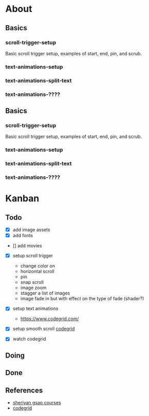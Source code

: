 # About



## Basics



### scroll-trigger-setup
Basic scroll trigger setup, examples of start, end, pin, and scrub.


### text-animations-setup
### text-animations-split-text
### text-animations-????
## Basics



### scroll-trigger-setup
Basic scroll trigger setup, examples of start, end, pin, and scrub.


### text-animations-setup
### text-animations-split-text
### text-animations-????


# Kanban

## Todo

- [x] add image assets
- [x] add fonts
- [] add movies
- [x] setup scroll trigger
    - change color on
    - horizontal scroll
    - pin
    - snap scroll
    - image zoom
    - stagger a list of images
    - image fade in but with effect on the type of fade (shader?)
- [x] setup text animations
    - https://www.codegrid.com/
- [x] setup smooth scroll
    [codegrid](https://www.youtube.com/watch?v=YSF7R1ZVkvs&t=24s)
- [x] watch codegrid



## Doing



## Done



## References

- [sheriyan gsap courses](https://www.youtube.com/playlist?list=PLbtI3_MArDOnIIJxB6xFtpnhM0wTwz0x6)
- [codegrid](https://www.youtube.com/@codegrid)

